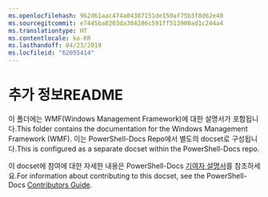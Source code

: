 ```yaml
---
ms.openlocfilehash: 962d61aac474a04387151de150af75b3f8d62e40
ms.sourcegitcommit: e7445ba8203da304286c591ff513900ad1c244a4
ms.translationtype: HT
ms.contentlocale: ko-KR
ms.lasthandoff: 04/23/2019
ms.locfileid: "62055414"
---
```

# <a name="readme"></a><span data-ttu-id="a8e28-101">추가 정보</span><span class="sxs-lookup"><span data-stu-id="a8e28-101">README</span></span>

<span data-ttu-id="a8e28-102">이 폴더에는 WMF(Windows Management Framework)에 대한 설명서가 포함됩니다.</span><span class="sxs-lookup"><span data-stu-id="a8e28-102">This folder contains the documentation for the Windows Management Framework (WMF).</span></span>
<span data-ttu-id="a8e28-103">이는 PowerShell-Docs Repo에서 별도의 docset로 구성됩니다.</span><span class="sxs-lookup"><span data-stu-id="a8e28-103">This is configured as a separate docset within the PowerShell-Docs repo.</span></span>

<span data-ttu-id="a8e28-104">이 docset에 참여에 대한 자세한 내용은 PowerShell-Docs [기여자 설명서](https://github.com/PowerShell/PowerShell-Docs/blob/staging/CONTRIBUTING.md)를 참조하세요.</span><span class="sxs-lookup"><span data-stu-id="a8e28-104">For information about contributing to this docset, see the PowerShell-Docs [Contributors Guide](https://github.com/PowerShell/PowerShell-Docs/blob/staging/CONTRIBUTING.md).</span></span>